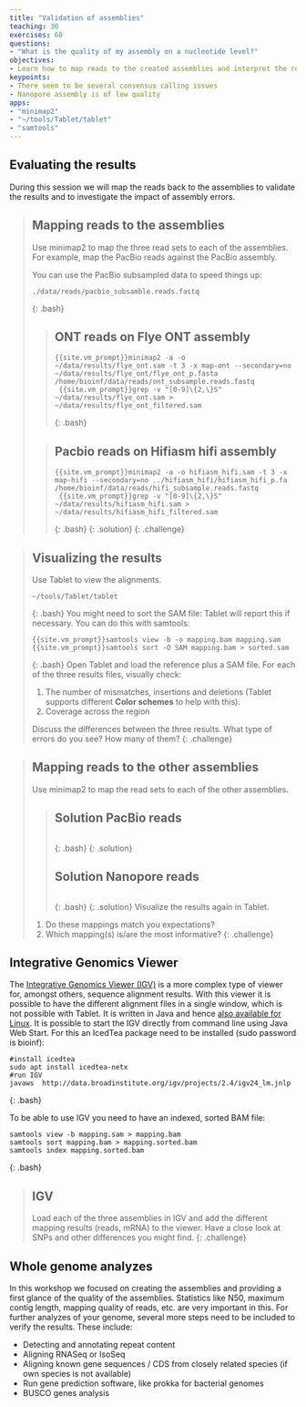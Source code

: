 ```yaml
---
title: "Validation of assemblies"
teaching: 30
exercises: 60
questions: 
- "What is the quality of my assembly on a nucleotide level?"
objectives:
- Learn how to map reads to the created assemblies and interpret the results
keypoints:
- There seem to be several consensus calling issues
- Nanopore assembly is of low quality
apps:
- "minimap2"
- "~/tools/Tablet/tablet"
- "samtools"
---
```


## Evaluating the results

During this session we will map the reads back to the assemblies to validate the results and to investigate the impact of assembly errors.

> ## Mapping reads to the assemblies
> 
> Use minimap2 to map the three read sets to each of the assemblies. For example, map the PacBio reads against the PacBio assembly.
> 
> You can use the PacBio subsampled data to speed things up:
> ~~~
> ./data/reads/pacbio_subsamble.reads.fastq
> ~~~
> {: .bash}
>
> > ## ONT reads on Flye ONT assembly
> > ~~~
> > {{site.vm_prompt}}minimap2 -a -o ~/data/results/flye_ont.sam -t 3 -x map-ont --secondary=no ~/data/results/flye_ont/flye_ont_p.fasta /home/bioinf/data/reads/ont_subsample.reads.fastq
> >  {{site.vm_prompt}}grep -v "[0-9]\{2,\}S" ~/data/results/flye_ont.sam > ~/data/results/flye_ont_filtered.sam
> > ~~~
> > {: .bash}
>
> > ## Pacbio reads on Hifiasm hifi assembly
> > ~~~
> > {{site.vm_prompt}}minimap2 -a -o hifiasm_hifi.sam -t 3 -x map-hifi --secondary=no ../hifiasm_hifi/hifiasm_hifi_p.fa /home/bioinf/data/reads/hifi_subsample.reads.fastq 
> >  {{site.vm_prompt}}grep -v "[0-9]\{2,\}S" ~/data/results/hifiasm_hifi.sam > ~/data/results/hifiasm_hifi_filtered.sam
> > ~~~
> > {: .bash}
> {: .solution}
{: .challenge}

> ## Visualizing the results
> Use Tablet to view the alignments.
> ~~~
> ~/tools/Tablet/tablet
> ~~~
> {: .bash}
> You might need to sort the SAM file: Tablet will report this if necessary. You can do this with samtools:
>~~~
>{{site.vm_prompt}}samtools view -b -o mapping.bam mapping.sam
>{{site.vm_prompt}}samtools sort -O SAM mapping.bam > sorted.sam
>~~~
>{: .bash}
> Open Tablet and load the reference plus a SAM file. For each of the three results files, visually check:
> 
> 1. The number of mismatches, insertions and deletions (Tablet supports different **Color schemes** to help with this).
> 2. Coverage across the region
> 
> Discuss the differences between the three results. What type of errors do you see? How many of them?
{: .challenge}

> ## Mapping reads to the other assemblies
> Use minimap2 to map the read sets to each of the other assemblies. 
> > ## Solution PacBio reads
> > ~~~
> > ~~~
> > {: .bash}
> {: .solution}
> > ## Solution Nanopore reads
> > ~~~
> > ~~~
> > {: .bash}
> {: .solution}
> Visualize the results again in Tablet. 
> 
> 1. Do these mappings match you expectations?
> 2. Which mapping(s) is/are the most informative?
{: .challenge}



## Integrative Genomics Viewer

The [Integrative Genomics Viewer (IGV)](http://software.broadinstitute.org/software/igv/home) is a more complex type of viewer for, amongst others, sequence alignment results. 
With this viewer it is possible to have the different alignment files in a single window, which is not possible with Tablet.
It is written in Java and hence [also available for Linux](http://data.broadinstitute.org/igv/projects/downloads/2.4/IGV_2.4.13.zip).
It is possible to start the IGV directly from command line using Java Web Start. For this an IcedTea package need to be installed (sudo password is bioinf):
~~~
#install icedtea
sudo apt install icedtea-netx
#run IGV
javaws  http://data.broadinstitute.org/igv/projects/2.4/igv24_lm.jnlp
~~~
{: .bash} 

To be able to use IGV you need to have an indexed, sorted BAM file:
~~~
samtools view -b mapping.sam > mapping.bam
samtools sort mapping.bam > mapping.sorted.bam
samtools index mapping.sorted.bam
~~~
{: .bash} 

> ## IGV
> Load each of the three assemblies in IGV and add the different mapping results (reads, mRNA) to the viewer.
> Have a close look at SNPs and other differences you might find.
{: .challenge}

## Whole genome analyzes

In this workshop we focused on creating the assemblies and providing a first glance of the quality of the assemblies. Statistics like N50, maximum contig length, mapping quality of reads, etc. are very important in this. For further analyzes of your genome, several more steps need to be included to verify the results. These include:

- Detecting and annotating repeat content
- Aligning RNASeq or IsoSeq
- Aligning known gene sequences / CDS from closely related species (if own species is not available)
- Run gene prediction software, like prokka for bacterial genomes
- BUSCO genes analysis


